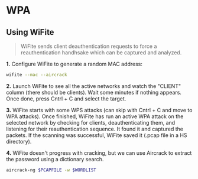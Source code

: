 # WPA

## Using WiFite

> WiFite sends client deauthentication requests to force a reauthentication handhsake which can be captured and analyzed.

**1.** Configure WiFite to generate a random MAC address:

```bash
wifite --mac --aircrack
```

**2.** Launch WiFite to see all the active networks and watch the "CLIENT" column (there should be clients). Wait some minutes if nothing appears. Once done, press Cntrl + C and select the target.

**3.** WiFite starts with some WPS attacks (can skip with Cntrl + C and move to WPA attacks). Once finished, WiFite has run an active WPA attack on the selected network by checking for clients, deauthenticating them, and listening for their reauthentication sequence. It found it and captured the packets. If the scanning was successful, WiFite saved it (.pcap file in a HS directory).

**4.** WiFite doesn't progress with cracking, but we can use Aircrack to extract the password using a dictionary search.

```bash
aircrack-ng $PCAPFILE -w $WORDLIST
```
